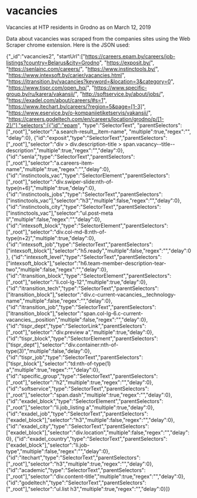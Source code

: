 # vacancies
Vacancies at HTP residents in Grodno as on March 12, 2019


Data about vacancies was scraped from the companies sites using the Web Scraper chrome extension. Here is the JSON used:

{"_id":"vacancies2",
"startUrl":["https://careers.epam.by/careers/job-listings?country=Belarus&city=Grodno",
"https://exposit.by/",
"https://senlainc.com/careers/",
"https://www.instinctools.by/",
"https://www.intexsoft.by/carier/vacancies.html",
"https://itransition.by/vacancies?keyword=&location=3&category=0",
"https://www.tispr.com/open_hq/",
"https://www.specific-group.by/ru/karera/vakansii/",
"http://softservice.by/about/jobs/",
"https://exadel.com/about/careers/#s=1",
"https://www.itechart.by/careers/?region=5&page=[1-3]",
"https://www.eservice.by/o-kompaniietiketservis/vakansii/",
"https://careers.godeltech.com/en/careers/location/grodno/p/[1-2]/"],"selectors":[{"id":"epam",
"type":"SelectorText",
"parentSelectors":["_root"],"selector":"a.search-result__item-name",
"multiple":true,"regex":"",
"delay":0},
{"id":"exposit","type":"SelectorText","parentSelectors":["_root"],"selector":"div > div.description-title > span.vacancy--title--description","multiple":true,"regex":"","delay":0},
{"id":"senla","type":"SelectorText","parentSelectors":["_root"],"selector":"a.careers-item-name","multiple":true,"regex":"","delay":0},
{"id":"instinctools_vac","type":"SelectorElement","parentSelectors":["_root"],"selector":"div.swiper-slide:nth-of-type(n+6)","multiple":true,"delay":0},
{"id":"instinctools_jobs","type":"SelectorText","parentSelectors":["instinctools_vac"],"selector":"h3","multiple":false,"regex":"","delay":0},
{"id":"instinctools_city","type":"SelectorText","parentSelectors":["instinctools_vac"],"selector":"ul.post-meta li","multiple":false,"regex":"","delay":0},
{"id":"intexsoft_block","type":"SelectorElement","parentSelectors":["_root"],"selector":"div.col-md-8:nth-of-type(n+2)","multiple":true,"delay":0},
{"id":"intexsoft_job","type":"SelectorText","parentSelectors":["intexsoft_block"],"selector":"h5.ready","multiple":false,"regex":"","delay":0},
{"id":"intexsoft_level","type":"SelectorText","parentSelectors":["intexsoft_block"],"selector":"h6.team-member-description-tear-two","multiple":false,"regex":"","delay":0},
{"id":"itransition_block","type":"SelectorElement","parentSelectors":["_root"],"selector":"li.col-lg-12","multiple":true,"delay":0},
{"id":"itransition_tech","type":"SelectorText","parentSelectors":["itransition_block"],"selector":"div.c-current-vacancies__technology-name","multiple":false,"regex":"","delay":0},
{"id":"itransition_job","type":"SelectorText","parentSelectors":["itransition_block"],"selector":"span.col-lg-6.c-current-vacancies__position","multiple":false,"regex":"","delay":0},
{"id":"tispr_dept","type":"SelectorLink","parentSelectors":["_root"],"selector":"div.preview a","multiple":true,"delay":0},
{"id":"tispr_block","type":"SelectorElement","parentSelectors":["tispr_dept"],"selector":"div.container:nth-of-type(3)","multiple":false,"delay":0},
{"id":"tispr_job","type":"SelectorText","parentSelectors":["tispr_block"],"selector":"td:nth-of-type(1) a","multiple":true,"regex":"","delay":0},
{"id":"specific_group","type":"SelectorText","parentSelectors":["_root"],"selector":"h2","multiple":true,"regex":"","delay":0},
{"id":"softservice","type":"SelectorText","parentSelectors":["_root"],"selector":"span.dash","multiple":true,"regex":"","delay":0},
{"id":"exadel_block","type":"SelectorElement","parentSelectors":["_root"],"selector":"li.job_listing a","multiple":true,"delay":0},
{"id":"exadel_job","type":"SelectorText","parentSelectors":["exadel_block"],"selector":"h3","multiple":false,"regex":"","delay":0},
{"id":"exadel_city","type":"SelectorText","parentSelectors":["exadel_block"],"selector":"div.location","multiple":false,"regex":"","delay":0},
{"id":"exadel_country","type":"SelectorText","parentSelectors":["exadel_block"],"selector":"li.job-type","multiple":false,"regex":"","delay":0},
{"id":"itechart","type":"SelectorText","parentSelectors":["_root"],"selector":"h3","multiple":true,"regex":"","delay":0},
{"id":"academic","type":"SelectorText","parentSelectors":["_root"],"selector":"div.content-title","multiple":true,"regex":"","delay":0},
{"id":"godeltech","type":"SelectorText","parentSelectors":["_root"],"selector":"ul.list h3","multiple":true,"regex":"","delay":0}]}
